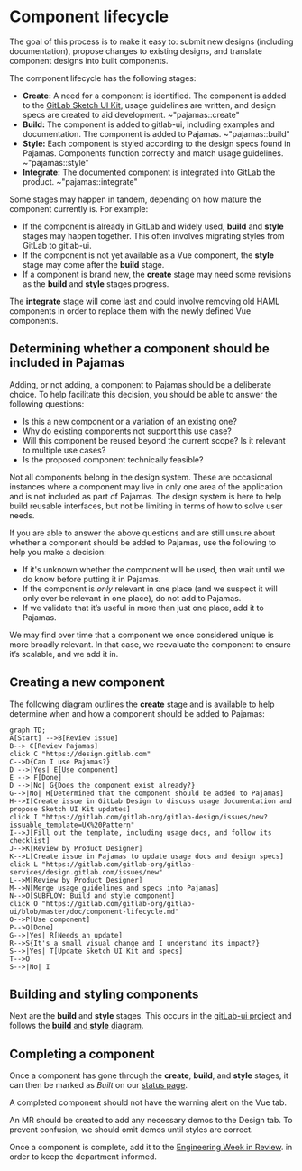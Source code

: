 # Component lifecycle
The goal of this process is to make it easy to: submit new designs (including documentation), propose changes to existing designs, and translate component designs into built components.

The component lifecycle has the following stages:

* **Create:** A need for a component is identified. The component is added to the [GitLab Sketch UI Kit](https://gitlab.com/gitlab-org/gitlab-design/blob/master/doc/sketch-ui-kit.md), usage guidelines are written, and design specs are created to aid development.
~"pajamas::create"
* **Build:** The component is added to gitlab-ui, including examples 
and documentation. The component is added to Pajamas. ~"pajamas::build"
* **Style:** Each component is styled according to the design specs found in 
Pajamas. Components function correctly and match usage guidelines. ~"pajamas::style"
* **Integrate:** The documented component is integrated into GitLab the 
product. ~"pajamas::integrate"

Some stages may happen in tandem, depending on how mature the component currently
is. For example:

* If the component is already in GitLab and widely used, **build** and
**style** stages may happen together. This often involves migrating styles from GitLab
to gitlab-ui.
* If the component is not yet available as a Vue component, the **style** stage
may come after the **build** stage.
* If a component is brand new, the **create** stage may need some revisions as the 
**build** and **style** stages progress.

The **integrate** stage will come last and could involve removing old HAML components
in order to replace them with the newly defined Vue components.

## Determining whether a component should be included in Pajamas

Adding, or not adding, a component to Pajamas should be a deliberate choice. To 
help facilitate this decision, you should be able to answer the following questions:

* Is this a new component or a variation of an existing one?
* Why do existing components not support this use case?
* Will this component be reused beyond the current scope? Is it relevant to multiple
use cases?
* Is the proposed component technically feasible?

Not all components belong in the design system. These are occasional instances 
where a component may live in only one area of the application and is not included 
as part of Pajamas. The design system is here to help build reusable interfaces, 
but not be limiting in terms of how to solve user needs. 

If you are able to answer the above questions and are still unsure about whether
a component should be added to Pajamas, use the following to help you make a
decision:

* If it's unknown whether the component will be used, then wait until we do know
before putting it in Pajamas.
* If the component is *only* relevant in one place (and we suspect it will only
ever be relevant in one place), do not add to Pajamas.
* If we validate that it’s useful in more than just one place, add it to Pajamas.

We may find over time that a component we once considered unique is more broadly 
relevant. In that case, we reevaluate the component to ensure it’s scalable, and 
we add it in.

## Creating a new component

The following diagram outlines the **create** stage and is available to help 
determine when and how a component should be added to Pajamas:

```mermaid
graph TD;
A[Start] -->B[Review issue]
B--> C[Review Pajamas]
click C "https://design.gitlab.com"
C-->D{Can I use Pajamas?}
D -->|Yes| E[Use component]
E --> F[Done]
D -->|No| G{Does the component exist already?}
G-->|No| H[Determined that the component should be added to Pajamas]
H-->I[Create issue in GitLab Design to discuss usage documentation and propose Sketch UI Kit updates]
click I "https://gitlab.com/gitlab-org/gitlab-design/issues/new?issuable_template=UX%20Pattern"
I-->J[Fill out the template, including usage docs, and follow its checklist]
J-->K[Review by Product Designer]
K-->L[Create issue in Pajamas to update usage docs and design specs]
click L "https://gitlab.com/gitlab-org/gitlab-services/design.gitlab.com/issues/new"
L-->M[Review by Product Designer]
M-->N[Merge usage guidelines and specs into Pajamas]
N-->O[SUBFLOW: Build and style component]
click O "https://gitlab.com/gitlab-org/gitlab-ui/blob/master/doc/component-lifecycle.md"
O-->P[Use component]
P-->Q[Done]
G-->|Yes| R[Needs an update]
R-->S{It's a small visual change and I understand its impact?}
S-->|Yes| T[Update Sketch UI Kit and specs]
T-->O
S-->|No| I
```

## Building and styling components

Next are the **build** and **style** stages. This occurs 
in the [gitLab-ui project](https://gitlab.com/gitlab-org/gitlab-ui) and follows 
the [**build** and **style** diagram](https://gitlab.com/gitlab-org/gitlab-ui/blob/master/doc/component-lifecycle.md).

## Completing a component

Once a component has gone through the **create**, **build**, and **style** stages, 
it can then be marked as *Built* on our [status page](https://design.gitlab.com/components/status).

A completed component should not have the warning alert on the Vue tab.

An MR should be created to add any necessary demos to the Design tab. To prevent 
confusion, we should omit demos until styles are correct.

Once a component is complete, add it to the [Engineering Week in Review](https://docs.google.com/document/d/1Oglq0-rLbPFRNbqCDfHT0-Y3NkVEiHj6UukfYijHyUs/edit).
in order to keep the department informed.
